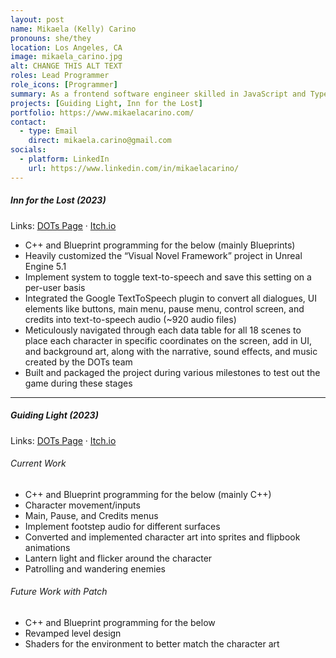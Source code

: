 ```yaml
---
layout: post
name: Mikaela (Kelly) Carino
pronouns: she/they
location: Los Angeles, CA
image: mikaela_carino.jpg
alt: CHANGE THIS ALT TEXT
roles: Lead Programmer
role_icons: [Programmer]
summary: As a frontend software engineer skilled in JavaScript and TypeScript, I specialize in crafting user-friendly interfaces. I'm currently transitioning toward becoming a game programmer and technical artist, focusing on C++, Unreal Engine, Maya, and Substance Painter. My goal is to create immersive gameplay experiences by developing these new skills.
projects: [Guiding Light, Inn for the Lost]
portfolio: https://www.mikaelacarino.com/
contact:
  - type: Email
    direct: mikaela.carino@gmail.com
socials:
  - platform: LinkedIn
    url: https://www.linkedin.com/in/mikaelacarino/
---
```


##### _Inn for the Lost (2023)_
Links: [DOTs Page](/projects/inn-lost) &middot; [Itch.io](https://shleedelie.itch.io/inn-for-the-lost)
- C++ and Blueprint programming for the below (mainly Blueprints)
- Heavily customized the “Visual Novel Framework” project in Unreal Engine 5.1
- Implement system to toggle text-to-speech and save this setting on a per-user basis
- Integrated the Google TextToSpeech plugin to convert all dialogues, UI elements like buttons, main menu, pause menu, control screen, and credits into text-to-speech audio (~920 audio files)
- Meticulously navigated through each data table for all 18 scenes to place each character in specific coordinates on the screen, add in UI, and background art, along with the narrative, sound effects, and music created by the DOTs team
- Built and packaged the project during various milestones to test out the game during these stages

<hr class="secondary">

##### _Guiding Light (2023)_
Links: [DOTs Page](/projects/guiding-light) &middot; [Itch.io](https://candlesticklibrary.itch.io/guiding-light)
###### *Current Work*
- C++ and Blueprint programming for the below (mainly C++)
- Character movement/inputs
- Main, Pause, and Credits menus
- Implement footstep audio for different surfaces
- Converted and implemented character art into sprites and flipbook animations
- Lantern light and flicker around the character
- Patrolling and wandering enemies

###### *Future Work with Patch*
- C++ and Blueprint programming for the below
- Revamped level design
- Shaders for the environment to better match the character art